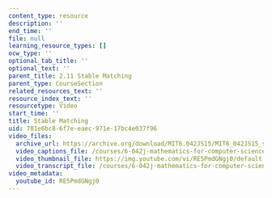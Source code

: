 ```yaml
---
content_type: resource
description: ''
end_time: ''
file: null
learning_resource_types: []
ocw_type: ''
optional_tab_title: ''
optional_text: ''
parent_title: 2.11 Stable Matching
parent_type: CourseSection
related_resources_text: ''
resource_index_text: ''
resourcetype: Video
start_time: ''
title: Stable Matching
uid: 781e6bc8-6f7e-eaec-971e-17bc4e037f96
video_files:
  archive_url: https://archive.org/download/MIT6.042JS15/MIT6_042JS15_stablematch_video2_ipod.mp4
  video_captions_file: /courses/6-042j-mathematics-for-computer-science-spring-2015/a181f2d93cdf563e9a1cf20c56f8fa57_RE5PmdGNgj0.vtt
  video_thumbnail_file: https://img.youtube.com/vi/RE5PmdGNgj0/default.jpg
  video_transcript_file: /courses/6-042j-mathematics-for-computer-science-spring-2015/03c504efa6564817cf33c3e2d7b31605_RE5PmdGNgj0.pdf
video_metadata:
  youtube_id: RE5PmdGNgj0
---
```

